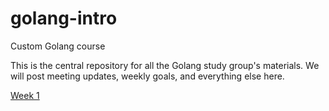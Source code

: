 # golang-intro
Custom Golang course

This is the central repository for all the Golang study group's materials. We will post meeting updates, weekly goals, and everything else here. 

[Week 1](https://github.com/pritianka/golang-intro/blob/master/week1.md)
